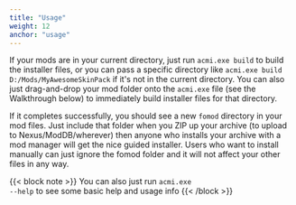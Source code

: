 ```yaml
---
title: "Usage"
weight: 12
anchor: "usage"
---
```


If your mods are in your current directory, just run `acmi.exe build` to build the installer files, or you can pass a specific directory like `acmi.exe build D:/Mods/MyAwesomeSkinPack` if it's not in the current directory. You can also just drag-and-drop your mod folder onto the `acmi.exe` file (see the Walkthrough below) to immediately build installer files for that directory.

If it completes successfully, you should see a new `fomod` directory in your mod files. Just include that folder when you ZIP up your archive (to upload to Nexus/ModDB/wherever) then anyone who installs your archive with a mod manager will get the nice guided installer. Users who want to install manually can just ignore the fomod folder and it will not affect your other files in any way.

{{< block note >}}
You can also just run <code>acmi.exe --help</code> to see some basic help and usage info
{{< /block >}}